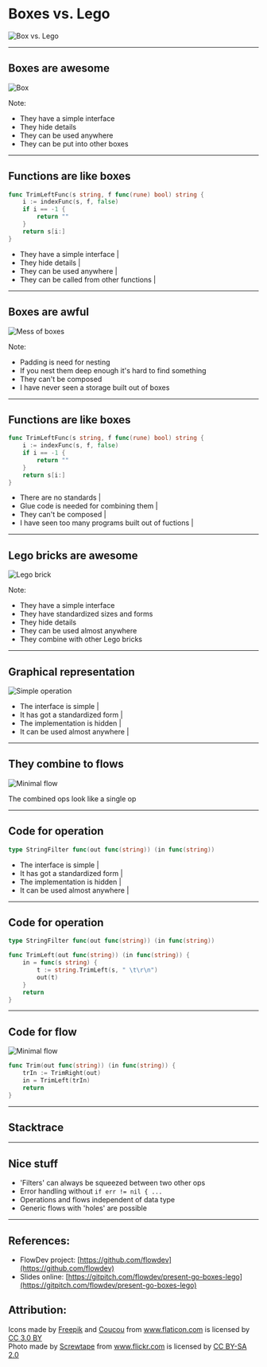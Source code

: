 # Boxes vs. Lego

![Box vs. Lego](assets/boxVsLego.png)

---
## Boxes are awesome

![Box](assets/box.png)

Note:
- They have a simple interface
- They hide details
- They can be used anywhere
- They can be put into other boxes

---
## Functions are like boxes

```go
func TrimLeftFunc(s string, f func(rune) bool) string {
	i := indexFunc(s, f, false)
	if i == -1 {
		return ""
	}
	return s[i:]
}
```

- They have a simple interface |
- They hide details |
- They can be used anywhere |
- They can be called from other functions |

---
## Boxes are awful

![Mess of boxes](assets/messyBoxes.jpg)

Note:
- Padding is need for nesting
- If you nest them deep enough it's hard to find something
- They can't be composed
- I have never seen a storage built out of boxes

---
## Functions are like boxes

```go
func TrimLeftFunc(s string, f func(rune) bool) string {
	i := indexFunc(s, f, false)
	if i == -1 {
		return ""
	}
	return s[i:]
}
```

- There are no standards |
- Glue code is needed for combining them |
- They can't be composed |
- I have seen too many programs built out of fuctions |

---
## Lego bricks are awesome

![Lego brick](assets/lego.png)

Note:
- They have a simple interface
- They have standardized sizes and forms
- They hide details
- They can be used almost anywhere
- They combine with other Lego bricks

---
## Graphical representation

![Simple operation](assets/simpleOp.png)

- The interface is simple |
- It has got a standardized form |
- The implementation is hidden |
- It can be used almost anywhere |

---
## They combine to flows

![Minimal flow](assets/simpleFlow.png)

The combined ops look like a single op

---
## Code for operation

```go
type StringFilter func(out func(string)) (in func(string))
```

- The interface is simple |
- It has got a standardized form |
- The implementation is hidden |
- It can be used almost anywhere |

---
## Code for operation

```go
type StringFilter func(out func(string)) (in func(string))

func TrimLeft(out func(string)) (in func(string)) {
	in = func(s string) {
		t := string.TrimLeft(s, " \t\r\n")
		out(t)
	}
	return
}
```

---
## Code for flow

![Minimal flow](assets/simpleFlow.png)

```go
func Trim(out func(string)) (in func(string)) {
	trIn := TrimRight(out)
	in = TrimLeft(trIn)
	return
}
```

---
## Stacktrace

---
## Nice stuff

- 'Filters' can always be squeezed between two other ops
- Error handling without `if err != nil { ...`
- Operations and flows independent of data type
- Generic flows with 'holes' are possible

---
## References:

- FlowDev project: [https://github.com/flowdev](https://github.com/flowdev)
- Slides online: [https://gitpitch.com/flowdev/present-go-boxes-lego](https://gitpitch.com/flowdev/present-go-boxes-lego)

## Attribution:

<div>Icons made by <a href="http://www.freepik.com" title="Freepik">Freepik</a> and <a href="https://www.flaticon.com/authors/coucou" title="Coucou">Coucou</a> from <a href="https://www.flaticon.com/" title="Flaticon">www.flaticon.com</a> is licensed by <a href="http://creativecommons.org/licenses/by/3.0/" title="Creative Commons BY 3.0" target="_blank">CC 3.0 BY</a></div>

<div>Photo made by <a href="https://www.flickr.com/people/skrewtape/" title="Screwtape">Screwtape</a> from <a href="https://www.flickr.com/photos/skrewtape/851672959" title="Flickr">www.flickr.com</a> is licensed by <a href="https://creativecommons.org/licenses/by-sa/2.0/" title="Creative Commons BY-SA 2.0" target="_blank">CC BY-SA 2.0</a></div>
